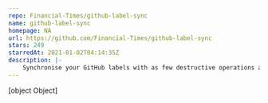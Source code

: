 ```yaml
---
repo: Financial-Times/github-label-sync
name: github-label-sync
homepage: NA
url: https://github.com/Financial-Times/github-label-sync
stars: 249
starredAt: 2021-01-02T04:14:35Z
description: |-
    Synchronise your GitHub labels with as few destructive operations as possible
---
```


[object Object]
